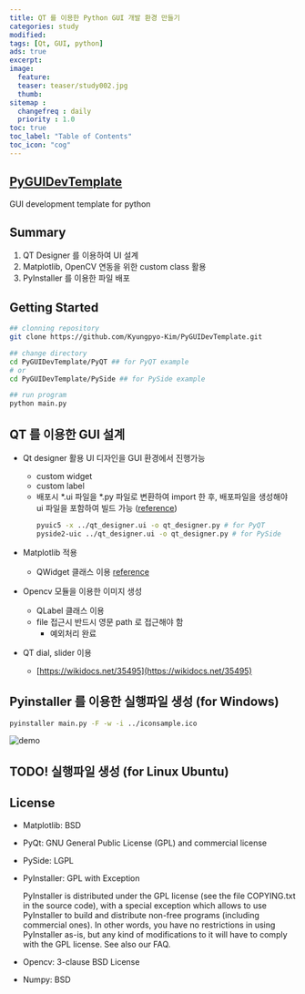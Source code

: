 ```yaml
---
title: QT 를 이용한 Python GUI 개발 환경 만들기
categories: study
modified: 
tags: [Qt, GUI, python]
ads: true
excerpt:
image:
  feature:
  teaser: teaser/study002.jpg
  thumb:
sitemap :
  changefreq : daily
  priority : 1.0
toc: true
toc_label: "Table of Contents"
toc_icon: "cog"
---
```


## [PyGUIDevTemplate](https://github.com/Kyungpyo-Kim/PyGUIDevTemplate)
GUI development template for python

## Summary
1. QT Designer 를 이용하여 UI 설계
2. Matplotlib, OpenCV 연동을 위한 custom class 활용
3. PyInstaller 를 이용한 파일 배포

## Getting Started
```bash
## clonning repository
git clone https://github.com/Kyungpyo-Kim/PyGUIDevTemplate.git

## change directory
cd PyGUIDevTemplate/PyQT ## for PyQT example
# or
cd PyGUIDevTemplate/PySide ## for PySide example

## run program
python main.py
```

## QT 를 이용한 GUI 설계
  * Qt designer 활용
    UI 디자인을 GUI 환경에서 진행가능
    - custom widget
    - custom label
    - 배포시 *.ui 파일을 *.py 파일로 변환하여 import 한 후, 배포파일을 생성해야 ui 파일을 포함하여 빌드 가능 ([reference](https://nuovoman1048.tistory.com/entry/QT-Desinger-%ED%8C%8C%EC%9D%B4%EC%8D%AC-%EC%97%B0%EB%8F%99%ED%95%98%EB%8A%94-%EB%B0%A9%EB%B2%95ui%ED%8C%8C%EC%9D%BC-%EC%97%B0%EA%B2%B0))
      ```bash
      pyuic5 -x ../qt_designer.ui -o qt_designer.py # for PyQT
      pyside2-uic ../qt_designer.ui -o qt_designer.py # for PySide
      ```
  
  * Matplotlib 적용
    - QWidget 클래스 이용 [reference](https://pythonspot.com/pyqt5-matplotlib/)
  
  * Opencv 모듈을 이용한 이미지 생성
    - QLabel 클래스 이용
    - file 접근시 반드시 영문 path 로 접근해야 함
      + 예외처리 완료

  * QT dial, slider 이용
    - [https://wikidocs.net/35495](https://wikidocs.net/35495)


## Pyinstaller 를 이용한 실행파일 생성 (for Windows)

```bash
pyinstaller main.py -F -w -i ../iconsample.ico
```

![demo](https://github.com/Kyungpyo-Kim/PyGUIDevTemplate/raw/master/demo.png)

## TODO! 실행파일 생성 (for Linux Ubuntu)


## License
  * Matplotlib: BSD
  * PyQt: GNU General Public License (GPL) and commercial license
  * PySide: LGPL
  * PyInstaller: GPL with Exception
      
      PyInstaller is distributed under the GPL license (see the file COPYING.txt in the source code), with a special exception which allows to use PyInstaller to build and distribute non-free programs (including commercial ones). In other words, you have no restrictions in using PyInstaller as-is, but any kind of modifications to it will have to comply with the GPL license. See also our FAQ.
      
  * Opencv: 3-clause BSD License
  * Numpy: BSD